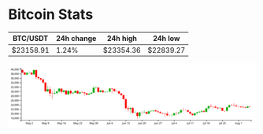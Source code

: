 # Bitcoin Stats

BTC/USDT|24h change|24h high|24h low|
|---|---|---|---|
|$23158.91|1.24%|$23354.36|$22839.27|

<img src="./chart.svg">
